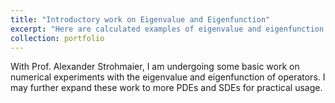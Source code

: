 ```yaml
---
title: "Introductory work on Eigenvalue and Eigenfunction"
excerpt: "Here are calculated examples of eigenvalue and eigenfunction on different domains of Laplacian, this work is with Prof. Alexander Strohmaier<br/><img src='/images/eigen1.jpg'><br/><img src='/images/eigen2.jpg'>"
collection: portfolio
---
```


With Prof. Alexander Strohmaier, I am undergoing some basic work on numerical experiments with the eigenvalue and eigenfunction of operators. I may further expand these work to more PDEs and SDEs for practical usage.
